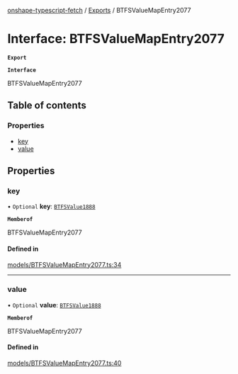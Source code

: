 [onshape-typescript-fetch](../README.md) / [Exports](../modules.md) / BTFSValueMapEntry2077

# Interface: BTFSValueMapEntry2077

**`Export`**

**`Interface`**

BTFSValueMapEntry2077

## Table of contents

### Properties

- [key](BTFSValueMapEntry2077.md#key)
- [value](BTFSValueMapEntry2077.md#value)

## Properties

### key

• `Optional` **key**: [`BTFSValue1888`](BTFSValue1888.md)

**`Memberof`**

BTFSValueMapEntry2077

#### Defined in

[models/BTFSValueMapEntry2077.ts:34](https://github.com/toebes/onshape-typescript-fetch/blob/3e11ae1/models/BTFSValueMapEntry2077.ts#L34)

___

### value

• `Optional` **value**: [`BTFSValue1888`](BTFSValue1888.md)

**`Memberof`**

BTFSValueMapEntry2077

#### Defined in

[models/BTFSValueMapEntry2077.ts:40](https://github.com/toebes/onshape-typescript-fetch/blob/3e11ae1/models/BTFSValueMapEntry2077.ts#L40)
